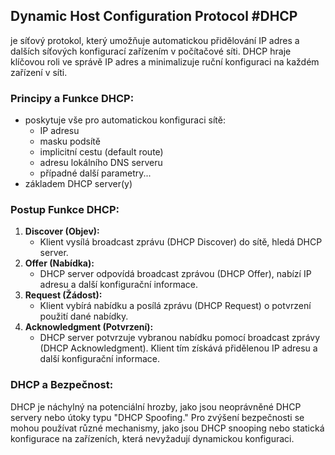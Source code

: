 ## Dynamic Host Configuration Protocol #DHCP

je síťový protokol, který umožňuje automatickou přidělování IP adres a dalších síťových konfigurací zařízením v počítačové síti. DHCP hraje klíčovou roli ve správě IP adres a minimalizuje ruční konfiguraci na každém zařízení v síti.

### Principy a Funkce DHCP:

- poskytuje vše pro automatickou konfiguraci sítě:
	- IP adresu
	- masku podsítě
	- implicitní cestu (default route)
	- adresu lokálního DNS serveru
	- případné další parametry...
- základem DHCP server(y)

### Postup Funkce DHCP:

1. **Discover (Objev):**
    - Klient vysílá broadcast zprávu (DHCP Discover) do sítě, hledá DHCP server.
2. **Offer (Nabídka):**
    - DHCP server odpovídá broadcast zprávou (DHCP Offer), nabízí IP adresu a další konfigurační informace.
3. **Request (Žádost):**
    - Klient vybírá nabídku a posílá zprávu (DHCP Request) o potvrzení použití dané nabídky.
4. **Acknowledgment (Potvrzení):**
    - DHCP server potvrzuje vybranou nabídku pomocí broadcast zprávy (DHCP Acknowledgment). Klient tím získává přidělenou IP adresu a další konfigurační informace.

### DHCP a Bezpečnost:

DHCP je náchylný na potenciální hrozby, jako jsou neoprávněné DHCP servery nebo útoky typu "DHCP Spoofing." Pro zvýšení bezpečnosti se mohou používat různé mechanismy, jako jsou DHCP snooping nebo statická konfigurace na zařízeních, která nevyžadují dynamickou konfiguraci.